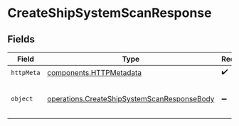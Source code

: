 # CreateShipSystemScanResponse


## Fields

| Field                                                                                                      | Type                                                                                                       | Required                                                                                                   | Description                                                                                                |
| ---------------------------------------------------------------------------------------------------------- | ---------------------------------------------------------------------------------------------------------- | ---------------------------------------------------------------------------------------------------------- | ---------------------------------------------------------------------------------------------------------- |
| `httpMeta`                                                                                                 | [components.HTTPMetadata](../../models/components/httpmetadata.md)                                         | :heavy_check_mark:                                                                                         | N/A                                                                                                        |
| `object`                                                                                                   | [operations.CreateShipSystemScanResponseBody](../../models/operations/createshipsystemscanresponsebody.md) | :heavy_minus_sign:                                                                                         | Successfully scanned for nearby systems.                                                                   |